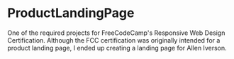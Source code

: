 # ProductLandingPage
One of the required projects for FreeCodeCamp's Responsive Web Design Certification.
Although the FCC certification was originally intended for a product landing page, I ended up creating a landing page for Allen Iverson.
